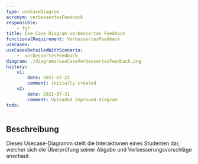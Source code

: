 ```yaml
---
type: useCaseDiagram
acronym: verbessertesFeedback
responsible: 
    - fgr
title: Use Case Diagram verbessertes Feedback
functionalRequirement: VerbessertesFeedback
useCases:
useCasesDetailedWithScenario:
    -  verbessertesFeedback
diagram: ./diagrams/useCaseVerbessertesFeedback.png
history:
    v1:
        date: 2021-07-22
        comment: initially created       
    v2:
        date: 2021-07-31
        comment: Uploaded improved diagram   
todo: 
---
```


## Beschreibung

Dieses Usecase-Diagramm stellt die Interaktionen eines Studenten dar, welcher sich die Überprüfung seiner Abgabe und Verbesserungsvorschläge anschaut.




